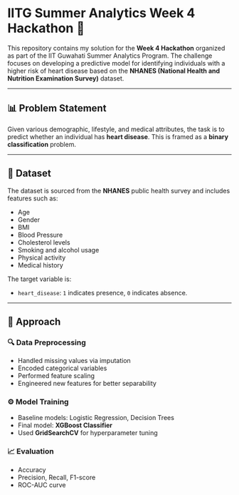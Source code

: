 # IITG Summer Analytics Week 4 Hackathon 🚀

This repository contains my solution for the **Week 4 Hackathon** organized as part of the IIT Guwahati Summer Analytics Program. The challenge focuses on developing a predictive model for identifying individuals with a higher risk of heart disease based on the **NHANES (National Health and Nutrition Examination Survey)** dataset.

---

## 📊 Problem Statement

Given various demographic, lifestyle, and medical attributes, the task is to predict whether an individual has **heart disease**. This is framed as a **binary classification** problem.

---

## 📁 Dataset

The dataset is sourced from the **NHANES** public health survey and includes features such as:

- Age
- Gender
- BMI
- Blood Pressure
- Cholesterol levels
- Smoking and alcohol usage
- Physical activity
- Medical history

The target variable is:
- `heart_disease`: `1` indicates presence, `0` indicates absence.

---

## 🧠 Approach

### 🔍 Data Preprocessing
- Handled missing values via imputation
- Encoded categorical variables
- Performed feature scaling
- Engineered new features for better separability

### ⚙️ Model Training
- Baseline models: Logistic Regression, Decision Trees
- Final model: **XGBoost Classifier**
- Used **GridSearchCV** for hyperparameter tuning

### 📈 Evaluation
- Accuracy
- Precision, Recall, F1-score
- ROC-AUC curve
